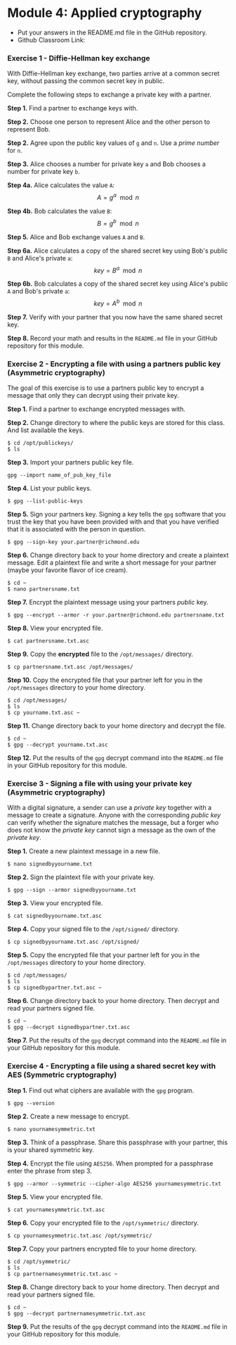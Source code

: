 # Module 4: Applied cryptography

* Put your answers in the README.md file in the GitHub repository.
* Github Classroom Link: []()

### Exercise 1 - Diffie-Hellman key exchange

With Diffie-Hellman key exchange, two parties arrive at a common secret key, without passing the common secret key in public.

Complete the following steps to exchange a private key with a partner.

__Step 1.__ Find a partner to exchange keys with.

__Step 2.__ Choose one person to represent Alice and the other person to represent Bob. 

__Step 2.__ Agree upon the public key values of `g` and `n`. Use a _prime number_ for `n`.

__Step 3.__ Alice chooses a number for private key `a` and Bob chooses a number for private key `b`.

__Step 4a.__ Alice calculates the value `A`:
$$A = g^a \mod n$$

__Step 4b.__ Bob calculates the value `B`:
$$B = g^b \mod n$$

__Step 5.__ Alice and Bob exchange values `A` and `B`.

__Step 6a.__ Alice calculates a copy of the shared secret key using Bob's public `B` and Alice's private `a`:
$$key = B^a \mod n$$

__Step 6b.__ Bob calculates a copy of the shared secret key using Alice's public `A` and Bob's private `a`:
$$key = A^b \mod n$$

__Step 7.__ Verify with your partner that you now have the same shared secret key.

__Step 8.__ Record your math and results in the `README.md` file in your GitHub repository for this module. 


### Exercise 2 - Encrypting a file with using a partners public key (Asymmetric cryptography)

The goal of this exercise is to use a partners public key to encrypt a message that only they can decrypt using their private key.

__Step 1.__ Find a partner to exchange encrypted messages with.

__Step 2.__ Change directory to where the public keys are stored for this class. And list available the keys.
```
$ cd /opt/publickeys/
$ ls
```

__Step 3.__ Import your partners public key file. 
```
gpg --import name_of_pub_key_file
```

__Step 4.__ List your public keys.
```
$ gpg --list-public-keys
```

__Step 5.__ Sign your partners key. Signing a key tells the `gpg` software that you trust the key that you have been provided with and that you have verified that it is associated with the person in question.
```
$ gpg --sign-key your.partner@richmond.edu
```

__Step 6.__ Change directory back to your home directory and create a plaintext message. Edit a plaintext file and write a short message for your partner (maybe your favorite flavor of ice cream).
```
$ cd ~
$ nano partnersname.txt
```

__Step 7.__ Encrypt the plaintext message using your partners _public_ key. 
```
$ gpg --encrypt --armor -r your.partner@richmond.edu partnersname.txt
```

__Step 8.__ View your encrypted file.
```
$ cat partnersname.txt.asc
```

__Step 9.__ Copy the __encrypted__ file to the `/opt/messages/` directory.
```
$ cp partnersname.txt.asc /opt/messages/
```

__Step 10.__ Copy the encrypted file that your partner left for you in the `/opt/messages` directory to your home directory.
```
$ cd /opt/messages/
$ ls 
$ cp yourname.txt.asc ~
```

__Step 11.__ Change directory back to your home directory and decrypt the file.
```
$ cd ~
$ gpg --decrypt yourname.txt.asc
```

__Step 12.__ Put the results of the `gpg` decrypt command into the `README.md` file in your GitHub repository for this module.


### Exercise 3 -  Signing a file with using your private key (Asymmetric cryptography)

With a digital signature, a sender can use a _private key_ together with a message to create a signature. Anyone with the corresponding _public key_ can verify whether the signature matches the message, but a forger who does not know the _private key_ cannot sign a message as the own of the _private key_.

__Step 1.__ Create a new plaintext message in a new file.
```
$ nano signedbyyourname.txt
```

__Step 2.__ Sign the plaintext file with your private key.
```
$ gpg --sign --armor signedbyyourname.txt
```

__Step 3.__ View your encrypted file.
```
$ cat signedbyyourname.txt.asc
```

__Step 4.__ Copy your signed file to the `/opt/signed/` directory.
```
$ cp signedbyyourname.txt.asc /opt/signed/
```

__Step 5.__ Copy the encrypted file that your partner left for you in the `/opt/messages` directory to your home directory.
```
$ cd /opt/messages/
$ ls 
$ cp signedbypartner.txt.asc ~
```

__Step 6.__ Change directory back to your home directory. Then decrypt and read your partners signed file.
```
$ cd ~
$ gpg --decrypt signedbypartner.txt.asc
```

__Step 7.__ Put the results of the `gpg` decrypt command into the `README.md` file in your GitHub repository for this module.



### Exercise 4 - Encrypting a file using a shared secret key with AES (Symmetric cryptography)

__Step 1.__ Find out what ciphers are available with the `gpg` program.
```
$ gpg --version
```

__Step 2.__ Create a new message to encrypt.
```
$ nano yournamesymmetric.txt
```

__Step 3.__ Think of a passphrase. Share this passphrase with your partner, this is your shared symmetric key.

__Step 4.__ Encrypt the file using `AES256`. When prompted for a passphrase enter the phrase from step 3. 
```
$ gpg --armor --symmetric --cipher-algo AES256 yournamesymmetric.txt
```

__Step 5.__ View your encrypted file.
```
$ cat yournamesymmetric.txt.asc
```

__Step 6.__ Copy your encrypted file to the `/opt/symmetric/` directory.
```
$ cp yournamesymmetric.txt.asc /opt/symmetric/
```

__Step 7.__ Copy your partners encrypted file to your home directory.
```
$ cd /opt/symmetric/
$ ls
$ cp partnernamesymmetric.txt.asc ~
```

__Step 8.__ Change directory back to your home directory. Then decrypt and read your partners signed file. 
```
$ cd ~
$ gpg --decrypt partnernamesymmetric.txt.asc
```

__Step 9.__ Put the results of the `gpg` decrypt command into the `README.md` file in your GitHub repository for this module.







